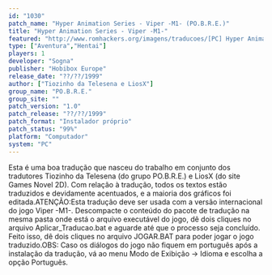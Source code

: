 ```yaml
---
id: "1030"
patch_name: "Hyper Animation Series - Viper -M1- (PO.B.R.E.)"
title: "Hyper Animation Series - Viper -M1-"
featured: "http://www.romhackers.org/imagens/traducoes/[PC] Hyper Animation Series - Viper M1 - POBRE - 1.jpg"
type: ["Aventura","Hentai"]
players: 1
developer: "Sogna"
publisher: "Hobibox Europe"
release_date: "??/??/1999"
author: ["Tiozinho da Telesena e LiosX"]
group_name: "PO.B.R.E."
group_site: ""
patch_version: "1.0"
patch_release: "??/??/1999"
patch_format: "Instalador próprio"
patch_status: "99%"
platform: "Computador"
system: "PC"
---
```


Esta é uma boa tradução que nasceu do trabalho em conjunto dos tradutores Tiozinho da Telesena (do grupo PO.B.R.E.) e LiosX (do site Games Novel 2D). Com relação à tradução, todos os textos estão traduzidos e devidamente acentuados, e a maioria dos gráficos foi editada.ATENÇÃO:Esta tradução deve ser usada com a versão internacional do jogo Viper -M1-. Descompacte o conteúdo do pacote de tradução na mesma pasta onde está o arquivo executável do jogo, dê dois cliques no arquivo Aplicar_Traducao.bat e aguarde até que o processo seja concluído. Feito isso, dê dois cliques no arquivo JOGAR.BAT para poder jogar o jogo traduzido.OBS: Caso os diálogos do jogo não fiquem em português após a instalação da tradução, vá ao menu Modo de Exibição -> Idioma e escolha a opção Português.